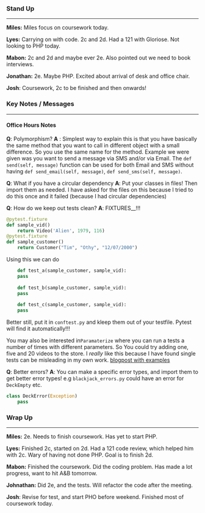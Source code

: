 
### Stand Up
___
__Miles:__ Miles focus on coursework today.

__Lyes:__ Carrying on with code. 2c and 2d. Had a 121 with Gloriose. Not looking to PHP today.

__Mabon:__ 2c and 2d and maybe ever 2e. Also pointed out we need to book interviews.

__Jonathan:__ 2e. Maybe PHP. Excited about arrival of desk and office chair.

__Josh__: Coursework, 2c to be finished and then onwards!

### Key Notes / Messages
___

#### Office Hours Notes

__Q__: Polymorphism?
__A__ : Simplest way to explain this is that you have basically the same method that you want to call in different object with a small difference. So you use the same name for the method. Example we were given was you want to send a message via SMS and/or via Email. The `def send(self, message)` function can be used for both Email and SMS without having `def send_email(self, message)`, `def send_sms(self, message)`.

__Q__: What if you have a circular dependency
__A__: Put your classes in files! Then import them as needed. I have asked for the files on this because I tried to do this once and it failed (because I had circular dependencies)


__Q__: How do we keep out tests clean?
__A__: FIXTURES__!!!

```python
@pytest.fixture
def sample_vid()
	return Video('Alien', 1979, 116)
@pytest.fixture
def sample_customer()
	return Customer("Tim", "Othy", "12/07/2000")

```
Using this we can do
```python
	def test_a(sample_customer, sample_vid):
	pass
	
	def test_b(sample_customer, sample_vid):
	pass
	
	def test_c(sample_customer, sample_vid):
	pass
```
Better still, put it in `conftest.py` and kleep them out of your testfile. Pytest will find it automatically!!!

You may also be interested in`Paramaterize` where you can run a tests a number of times with different parameters. So You could try adding one, five and 20 videos to the store. I _really_ like this because I have found single tests can be misleading in my own work. [blogpost with examples](https://www.toptal.com/python/python-parameterized-design-patterns)


__Q__: Better errors?
__A__: You can make a specific error types, and import them to get better error types! e.g `blackjack_errors.py` could have an error for `DeckEmpty` etc.

```python
class DeckError(Exception)
	pass
```

### Wrap Up
___
__Miles:__ 2e. Needs to finish coursework. Has yet to start PHP.

__Lyes:__ Finished 2c, started on 2d. Had a 121 code review, which helped him with 2c. Wary of having not done PHP. Goal is to finish 2d. 

__Mabon:__ Finished the coursework. Did the coding problem. Has made a lot progress, want to hit A&B tomorrow.

__Johnathan:__ Did 2e, and the tests. Will refactor the code after the meeting.

__Josh__: Revise for test, and start PHO before weekend. Finished most of coursework today.